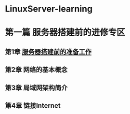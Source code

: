 # LinuxServer-learning
# 第一篇 服务器搭建前的进修专区 

## 第1章 [服务器搭建前的准备工作](https://github.com/Letitmiss/LinuxServer-learning/blob/master/blog/1.1linux_server.md)

## 第2章 网络的基本概念

## 第3章 局域网架构简介

## 第4章 链接Internet
